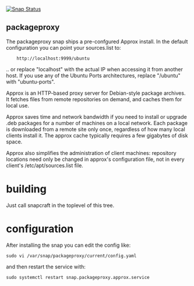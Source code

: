 [![Snap Status](https://build.snapcraft.io/badge/ogra1/packageproxy.svg)](https://build.snapcraft.io/user/ogra1/packageproxy)

## packageproxy

The packageproxy snap ships a pre-confgured Approx install.
In the default configuration you can point your sources.list to:

        http://localhost:9999/ubuntu

.. or replace "localhost" with the actual IP when accessing it from
another host. If you use any of the Ubuntu Ports architectures,
replace "/ubuntu" with "ubuntu-ports".

Approx is an HTTP-based proxy server for Debian-style package archives.
It fetches files from remote repositories on demand,
and caches them for local use.

Approx saves time and network bandwidth if you need to install or
upgrade .deb packages for a number of machines on a local network.
Each package is downloaded from a remote site only once,
regardless of how many local clients install it.
The approx cache typically requires a few gigabytes of disk space.

Approx also simplifies the administration of client machines:
repository locations need only be changed in approx's configuration file,
not in every client's /etc/apt/sources.list file.

# building

Just call snapcraft in the toplevel of this tree.

# configuration

After installing the snap you can edit the config like:

	sudo vi /var/snap/packageproxy/current/config.yaml
and then restart the service with:

	sudo systemctl restart snap.packageproxy.approx.service
